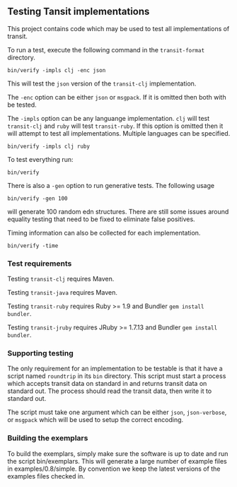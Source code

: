 ## Testing Tansit implementations

This project contains code which may be used to test all
implementations of transit.

To run a test, execute the following command in the `transit-format`
directory.

```
bin/verify -impls clj -enc json
```

This will test the `json` version of the `transit-clj` implementation.

The `-enc` option can be either `json` or `msgpack`. If it is omitted
then both with be tested.

The `-impls` option can be any languange implementation. `clj` will
test `transit-clj` and `ruby` will test `transit-ruby`. If this option
is omitted then it will attempt to test all implementations. Multiple
languages can be specified.

```
bin/verify -impls clj ruby
```

To test everything run:

```
bin/verify
```

There is also a `-gen` option to run generative tests. The following usage

```
bin/verify -gen 100
```

will generate 100 random edn structures. There are still some issues
around equality testing that need to be fixed to eliminate false
positives.

Timing information can also be collected for each implementation.

```
bin/verify -time
```

### Test requirements

Testing `transit-clj` requires Maven.

Testing `transit-java` requires Maven.

Testing `transit-ruby` requires Ruby >= 1.9 and Bundler `gem install bundler`.

Testing `transit-jruby` requires JRuby >= 1.7.13 and Bundler `gem install bundler`.


### Supporting testing

The only requirement for an implementation to be testable is that it
have a script named `roundtrip` in its `bin` directory. This script
must start a process which accepts transit data on standard in and
returns transit data on standard out. The process should read the
transit data, then write it to standard out.

The script must take one argument which can be either `json`,
`json-verbose`, or `msgpack` which will be used to setup the correct
encoding.


### Building the exemplars

To build the exemplars, simply make sure the software is up to date
and run the script bin/exemplars. This will generate a large number of
example files in examples/0.8/simple. By convention we keep the latest
versions of the examples files checked in.
